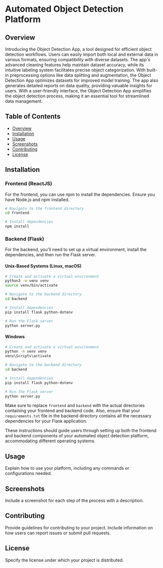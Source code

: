 # Automated Object Detection Platform

## Overview
Introducing the Object Detection App, a tool designed for efficient object detection workflows. Users can easily import both local and external data in various formats, ensuring compatibility with diverse datasets. The app's advanced cleaning features help maintain dataset accuracy, while its intuitive labeling system facilitates precise object categorization. With built-in preprocessing options like data splitting and augmentation, the Object Detection App optimizes datasets for improved model training. The app also generates detailed reports on data quality, providing valuable insights for users. With a user-friendly interface, the Object Detection App simplifies the object detection process, making it an essential tool for streamlined data management.

## Table of Contents
- [Overview](#overview)
- [Installation](#installation)
- [Usage](#usage)
- [Screenshots](#screenshots)
- [Contributing](#contributing)
- [License](#license)

## Installation

### Frontend (ReactJS)

For the frontend, you can use npm to install the dependencies. Ensure you have Node.js and npm installed.

```bash
# Navigate to the frontend directory
cd frontend

# Install dependencies
npm install
```

### Backend (Flask)

For the backend, you'll need to set up a virtual environment, install the dependencies, and then run the Flask server.

#### Unix-Based Systems (Linux, macOS)

```bash
# Create and activate a virtual environment
python3 -m venv venv
source venv/bin/activate

# Navigate to the backend directory
cd backend

# Install dependencies
pip install flask python-dotenv

# Run the Flask server
python server.py
```

#### Windows

```bash
# Create and activate a virtual environment
python -m venv venv
venv\Scripts\activate

# Navigate to the backend directory
cd backend

# Install dependencies
pip install flask python-dotenv

# Run the Flask server
python server.py
```

Make sure to replace `frontend` and `backend` with the actual directories containing your frontend and backend code. Also, ensure that your `requirements.txt` file in the backend directory contains all the necessary dependencies for your Flask application.

These instructions should guide users through setting up both the frontend and backend components of your automated object detection platform, accommodating different operating systems.

## Usage
Explain how to use your platform, including any commands or configurations needed.

## Screenshots
Include a screenshot for each step of the process with a description.

## Contributing
Provide guidelines for contributing to your project. Include information on how users can report issues or submit pull requests.

## License
Specify the license under which your project is distributed.
